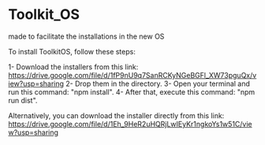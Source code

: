 # Toolkit_OS
made to facilitate the installations in the new OS



To install ToolkitOS, follow these steps:

1-    Download the installers from this link: https://drive.google.com/file/d/1fP9nU9q7SanRCKyNGeBGFl_XW73pguQx/view?usp=sharing
2-    Drop them in the directory.
3-    Open your terminal and run this command: "npm install".
4-    After that, execute this command: "npm run dist".


Alternatively, you can download the installer directly from this link: https://drive.google.com/file/d/1Eh_9HeR2uHQRjLwIEyKr1ngkoYs1w51C/view?usp=sharing
